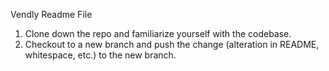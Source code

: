 Vendly Readme File

1. Clone down the repo and familiarize yourself with the codebase.
2. Checkout to a new branch and push the change (alteration in README, whitespace, etc.) to the new branch.

